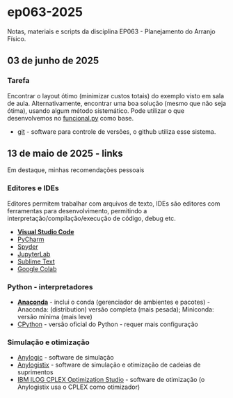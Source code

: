 # ep063-2025

Notas, materiais e scripts da disciplina EP063 - Planejamento do Arranjo Físico.

## 03 de junho de 2025

### **Tarefa**

Encontrar o layout ótimo (minimizar custos totais) do exemplo visto em sala de aula.
Alternativamente, encontrar uma boa solução (mesmo que não seja ótima), usando algum método sistemático.
Pode utilizar o que desenvolvemos no [funcional.py](funcional.py) como base.

- [git](https://git-scm.com) - software para controle de versões, o github utiliza esse sistema.

## 13 de maio de 2025 - links

Em destaque, minhas recomendações pessoais

### Editores e IDEs

Editores permitem trabalhar com arquivos de texto, IDEs são editores com ferramentas para desenvolvimento, permitindo a interpretação/compilação/execução de código, debug etc.

- [**Visual Studio Code**](https://code.visualstudio.com/)
- [PyCharm](https://www.jetbrains.com/pycharm/)
- [Spyder](https://www.spyder-ide.org/)
- [JupyterLab](https://jupyter.org/)
- [Sublime Text](https://www.sublimetext.com/)
- [Google Colab](https://colab.research.google.com/)

### Python - interpretadores

- [**Anaconda**](https://www.anaconda.com/download) - inclui o conda (gerenciador de ambientes e pacotes) - Anaconda: (distribution) versão completa (mais pesada); Miniconda: versão mínima (mais leve)
- [CPython](https://www.python.org/downloads/) - versão oficial do Python - requer mais configuração

### Simulação e otimização

- [Anylogic](https://www.anylogic.com/) - software de simulação
- [Anylogistix](https://www.anylogistix.com/) - software de simulação e otimização de cadeias de suprimentos
- [IBM ILOG CPLEX Optimization Studio](https://www.ibm.com/products/ilog-cplex-optimization-studio) - software de otimização (o Anylogistix usa o CPLEX como otimizador)
